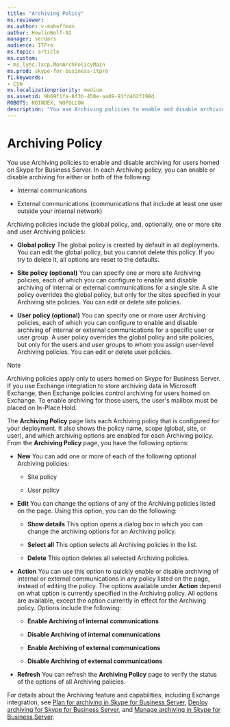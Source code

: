 ```yaml
---
title: "Archiving Policy"
ms.reviewer: 
ms.author: v-mahoffman
author: HowlinWolf-92
manager: serdars
audience: ITPro
ms.topic: article
ms.custom:
- ms.lync.lscp.MonArchPolicyMain
ms.prod: skype-for-business-itpro
f1.keywords:
- CSH
ms.localizationpriority: medium
ms.assetid: 9b69f1fa-8f3b-450e-aa89-91fd462f198d
ROBOTS: NOINDEX, NOFOLLOW
description: "You use Archiving policies to enable and disable archiving for users homed on Skype for Business Server. In each Archiving policy, you can enable or disable archiving for either or both of the following:"
---
```


# Archiving Policy
 
You use Archiving policies to enable and disable archiving for users homed on Skype for Business Server. In each Archiving policy, you can enable or disable archiving for either or both of the following:
  
- Internal communications
    
- External communications (communications that include at least one user outside your internal network)
    
Archiving policies include the global policy, and, optionally, one or more site and user Archiving policies:
  
- **Global policy** The global policy is created by default in all deployments. You can edit the global policy, but you cannot delete this policy. If you try to delete it, all options are reset to the defaults.
    
- **Site policy (optional)** You can specify one or more site Archiving policies, each of which you can configure to enable and disable archiving of internal or external communications for a single site. A site policy overrides the global policy, but only for the sites specified in your Archiving site policies. You can edit or delete site policies.
    
- **User policy (optional)** You can specify one or more user Archiving policies, each of which you can configure to enable and disable archiving of internal or external communications for a specific user or user group. A user policy overrides the global policy and site policies, but only for the users and user groups to whom you assign user-level Archiving policies. You can edit or delete user policies.
    
> [!NOTE]
> Archiving policies apply only to users homed on Skype for Business Server. If you use Exchange integration to store archiving data in Microsoft Exchange, then Exchange policies control archiving for users homed on Exchange. To enable archiving for those users, the user's mailbox must be placed on In-Place Hold. 
  
The **Archiving Policy** page lists each Archiving policy that is configured for your deployment. It also shows the policy name, scope (global, site, or user), and which archiving options are enabled for each Archiving policy. From the **Archiving Policy** page, you have the following options:
- **New** You can add one or more of each of the following optional Archiving policies:
    
  - Site policy
    
  - User policy
    
- **Edit** You can change the options of any of the Archiving policies listed on the page. Using this option, you can do the following:
    
  - **Show details** This option opens a dialog box in which you can change the archiving options for an Archiving policy.
    
  - **Select all** This option selects all Archiving policies in the list.
    
  - **Delete** This option deletes all selected Archiving policies.
    
- **Action** You can use this option to quickly enable or disable archiving of internal or external communications in any policy listed on the page, instead of editing the policy. The options available under **Action** depend on what option is currently specified in the Archiving policy. All options are available, except the option currently in effect for the Archiving policy. Options include the following:
    
  - **Enable Archiving of internal communications**
    
  - **Disable Archiving of internal communications**
    
  - **Enable Archiving of external communications**
    
  - **Disable Archiving of external communications**
    
- **Refresh** You can refresh the **Archiving Policy** page to verify the status of the options of all Archiving policies.
    
For details about the Archiving feature and capabilities, including Exchange integration, see [Plan for archiving in Skype for Business Server](../../../plan-your-deployment/archiving/archiving.md), [Deploy archiving for Skype for Business Server](../../../deploy/deploy-archiving/deploy-archiving.md), and [Manage archiving in Skype for Business Server](../../../manage/archiving/archiving.md).

